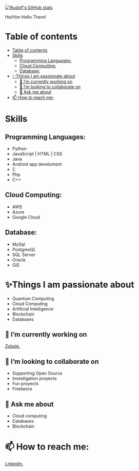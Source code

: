 
[![Rudolf's GitHub stats](https://github-readme-stats.vercel.app/api?username=FanchiniRudolf&count_private=true&show_icons=true&theme=radical&include_all_commits=true&)](https://github.com/anuraghazra/github-readme-stats)

He/Him
Hello There!
# Table of contents

- [Table of contents](#table-of-contents)
- [Skills](#skills)
  - [Programming Languages:](#programming-languages)
  - [Cloud Computing:](#cloud-computing)
  - [Database:](#database)
- [✨Things I am passionate about](#things-i-am-passionate-about)
  - [🔭 I’m currently working on](#-im-currently-working-on)
  - [👯 I’m looking to collaborate on](#-im-looking-to-collaborate-on)
  - [💬 Ask me about](#-ask-me-about)
- [📫 How to reach me:](#-how-to-reach-me)

# Skills
## Programming Languages:
* Python
* JavaScript | HTML | CSS
* Java
* Android app develoment
* C
* Php
* C++

## Cloud Computing:
* AWS
* Azure
* Google Cloud 

## Database:
* MySql
* PostgresQL
* SQL Server
* Oracle
* GIS


# ✨Things I am passionate about
* Quantum Computing
* Cloud Computing
* Artificial Intelligence
* Blockchain
* Databases

## 🔭 I’m currently working on 
[Zubale.](https://www.zubale.com/)

## 👯 I’m looking to collaborate on
- Supporting Open Source
- Investigation proyects
- Fun proyects
- Freelance

## 💬 Ask me about 
- Cloud computing
- Databases
- Blockchain

# 📫 How to reach me: 
[Linkedin.](www.linkedin.com/in/rjfanchini/)
